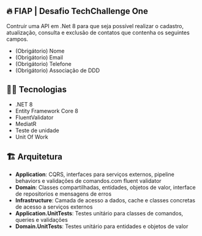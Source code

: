 ## :fire: FIAP | Desafio TechChallenge One
Contruir uma API em .Net 8 para que seja possível realizar o cadastro, atualização, consulta e exclusão de contatos que contenha os seguintes campos.
- (Obrigátorio) Nome 
- (Obrigátorio) Email
- (Obrigátorio) Telefone
- (Obrigátorio) Associação de DDD

## :woman_technologist: Tecnologias
- .NET 8
- Entity Framework Core 8
- FluentValidator
- MediatR
- Teste de unidade
- Unit Of Work

## :building_construction: Arquitetura 
- **Application**: CQRS, interfaces para serviços externos, pipeline behaviors e validações de comandos.com fluent validator
- **Domain**: Classes compartilhadas, entidades, objetos de valor, interface de repositorios e mensagens de erros
- **Infrastructure**: Camada de acesso a dados, cache e classes concretas de acesso a serviços externos
- **Application.UnitTests**: Testes unitário para classes de comandos, queries e validações
- **Domain.UnitTests**: Testes unitário para entidades e objetos de valor
